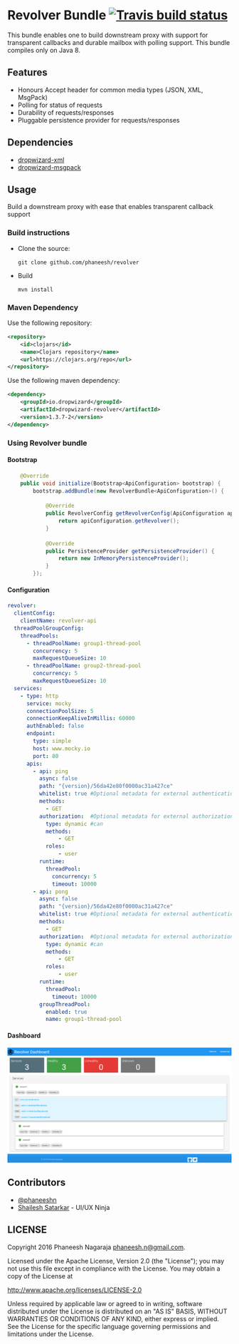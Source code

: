 # Revolver Bundle [![Travis build status](https://travis-ci.org/phaneesh/revolver.svg?branch=master)](https://travis-ci.org/phaneesh/revolver)

This bundle enables one to build downstream proxy with support for transparent callbacks and durable mailbox with polling support.
This bundle compiles only on Java 8.

## Features
* Honours Accept header for common media types (JSON, XML, MsgPack)
* Polling for status of requests
* Durability of requests/responses
* Pluggable persistence provider for requests/responses
 
## Dependencies
* [dropwizard-xml](https://github.com/phaneesh/xml-bundle)
* [dropwizard-msgpack](https://github.com/phaneesh/msgpack-bundle)

## Usage
Build a downstream proxy with ease that enables transparent callback support 
 
### Build instructions
  - Clone the source:

        git clone github.com/phaneesh/revolver

  - Build

        mvn install

### Maven Dependency
Use the following repository:
```xml
<repository>
    <id>clojars</id>
    <name>Clojars repository</name>
    <url>https://clojars.org/repo</url>
</repository>
```
Use the following maven dependency:
```xml
<dependency>
    <groupId>io.dropwizard</groupId>
    <artifactId>dropwizard-revolver</artifactId>
    <version>1.3.7-2</version>
</dependency>
```

### Using Revolver bundle

#### Bootstrap

```java
    @Override
    public void initialize(Bootstrap<ApiConfiguration> bootstrap) {
        bootstrap.addBundle(new RevolverBundle<ApiConfiguration>() {

            @Override
            public RevolverConfig getRevolverConfig(ApiConfiguration apiConfiguration) {
                return apiConfiguration.getRevolver();
            }

            @Override
            public PersistenceProvider getPersistenceProvider() {
                return new InMemoryPersistenceProvider();
            }
        });
```

#### Configuration
```yaml
revolver:
  clientConfig:
    clientName: revolver-api
  threadPoolGroupConfig:
    threadPools:
      - threadPoolName: group1-thread-pool
        concurrency: 5
        maxRequestQueueSize: 10
      - threadPoolName: group2-thread-pool
        concurrency: 5
        maxRequestQueueSize: 10
  services:
    - type: http
      service: mocky
      connectionPoolSize: 5
      connectionKeepAliveInMillis: 60000
      authEnabled: false
      endpoint:
        type: simple
        host: www.mocky.io
        port: 80
      apis:
        - api: ping
          async: false
          path: "{version}/56da42e80f0000ac31a427ce"
          whitelist: true #Optional metadata for external authentication & authorization systems. Omitting the config will not effect behaviour.
          methods:
            - GET
          authorization:  #Optional metadata for external authorization systems. Omitting the config will not effect behaviour  
            type: dynamic #can 
            methods:
                - GET
            roles:
                - user
          runtime:
            threadPool:
              concurrency: 5
              timeout: 10000
        - api: pong
          async: false
          path: "{version}/56da42e80f0000ac31a427ce"
          whitelist: true #Optional metadata for external authentication & authorization systems. Omitting the config will not effect behaviour.
          methods:
            - GET
          authorization:  #Optional metadata for external authorization systems. Omitting the config will not effect behaviour  
            type: dynamic #can 
            methods:
                - GET
            roles:
                - user
          runtime:
            threadPool:
              timeout: 10000
          groupThreadPool:
            enabled: true
            name: group1-thread-pool
```

#### Dashboard
![Dashboard](images/dashboard.png)

Contributors
------------
* [@phaneeshn](https://twitter.com/phaneeshn)
* [Shailesh Satarkar](https://in.linkedin.com/in/theinfiniteloop) - UI/UX Ninja

LICENSE
-------

Copyright 2016 Phaneesh Nagaraja <phaneesh.n@gmail.com>.

Licensed under the Apache License, Version 2.0 (the "License");
you may not use this file except in compliance with the License.
You may obtain a copy of the License at

http://www.apache.org/licenses/LICENSE-2.0

Unless required by applicable law or agreed to in writing, software
distributed under the License is distributed on an "AS IS" BASIS,
WITHOUT WARRANTIES OR CONDITIONS OF ANY KIND, either express or implied.
See the License for the specific language governing permissions and
limitations under the License.
